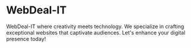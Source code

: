 # WebDeal-IT
WebDeal-IT where creativity meets technology. We specialize in crafting exceptional websites that captivate audiences. Let's enhance your digital presence today!
